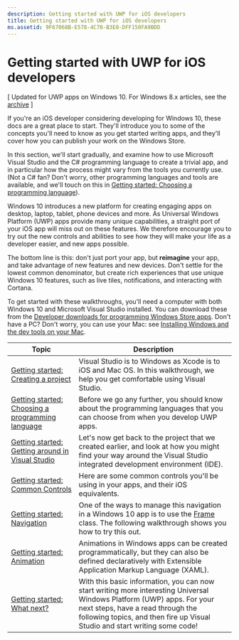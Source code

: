 ```yaml
---
description: Getting started with UWP for iOS developers
title: Getting started with UWP for iOS developers
ms.assetid: 9F67068B-E578-4C70-B3E0-DFF150FA9BDD
---
```


# Getting started with UWP for iOS developers

\[ Updated for UWP apps on Windows 10. For Windows 8.x articles, see the [archive](http://go.microsoft.com/fwlink/p/?linkid=619132) \]

If you're an iOS developer considering developing for Windows 10, these docs are a great place to start. They'll introduce you to some of the concepts you'll need to know as you get started writing apps, and they'll cover how you can publish your work on the Windows Store.

In this section, we'll start gradually, and examine how to use Microsoft Visual Studio and the C# programming language to create a trivial app, and in particular how the process might vary from the tools you currently use. (Not a C# fan? Don't worry, other programming languages and tools are available, and we'll touch on this in [Getting started: Choosing a programming language](getting-started-choosing-a-programming-language.md)).

Windows 10 introduces a new platform for creating engaging apps on desktop, laptop, tablet, phone devices and more. As Universal Windows Platform (UWP) apps provide many unique capabilities, a straight port of your iOS app will miss out on these features. We therefore encourage you to try out the new controls and abilities to see how they will make your life as a developer easier, and new apps possible.

The bottom line is this: don't just port your app, but **reimagine** your app, and take advantage of new features and new devices. Don't settle for the lowest common denominator, but create rich experiences that use unique Windows 10 features, such as live tiles, notifications, and interacting with Cortana.

To get started with these walkthroughs, you'll need a computer with both Windows 10 and Microsoft Visual Studio installed. You can download these from the [Developer downloads for programming Windows Store apps](http://go.microsoft.com/fwlink/p/?LinkId=302144). Don't have a PC? Don't worry, you can use your Mac: see [Installing Windows and the dev tools on your Mac](setting-up-your-mac-with-windows-10.md).

| Topic | Description |
|-------|-------------|
| [Getting started: Creating a project](getting-started-creating-a-project.md) | Visual Studio is to Windows as Xcode is to iOS and Mac OS. In this walkthrough, we help you get comfortable using Visual Studio. |
| [Getting started: Choosing a programming language](getting-started-choosing-a-programming-language.md) | Before we go any further, you should know about the programming languages that you can choose from when you develop UWP apps. |
| [Getting started: Getting around in Visual Studio](getting-started-getting-around-in-visual-studio.md) | Let's now get back to the project that we created earlier, and look at how you might find your way around the Visual Studio integrated development environment (IDE). |
| [Getting started: Common Controls](getting-started-common-controls.md) | Here are some common controls you'll be using in your apps, and their iOS equivalents. |
| [Getting started: Navigation](getting-started-navigation.md) | One of the ways to manage this navigation in a Windows 10 app is to use the [Frame](https://msdn.microsoft.com/library/windows/apps/br242682) class. The following walkthrough shows you how to try this out. |
| [Getting started: Animation](getting-started-animation.md) | Animations in Windows apps can be created programmatically, but they can also be defined declaratively with Extensible Application Markup Language (XAML). |
| [Getting started: What next?](getting-started-what-next.md) | With this basic information, you can now start writing more interesting Universal Windows Platform (UWP) apps. For your next steps, have a read through the following topics, and then fire up Visual Studio and start writing some code! |

 

 

 






<!--HONumber=Jun16_HO1-->


